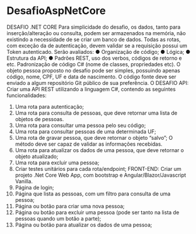 # DesafioAspNetCore

DESAFIO .NET CORE
Para simplicidade do desafio, os dados, tanto para inserção/alteração ou consulta, podem
ser armazenados na memória, não existindo a necessidade de se criar um banco de dados.
Todas as rotas, com exceção da de autenticação, devem validar se a requisição possui um
Token autenticado.
Serão avaliados:
● Organização de código;
● Lógica;
● Estrutura da API;
● Padrões REST, uso dos verbos, códigos de retorno e etc. Padronização de código
C# (nome de classes, propriedades etc).
O objeto pessoa proposto no desafio pode ser simples, possuindo apenas código, nome,
CPF, UF e data de nascimento.
O código fonte deve ser enviado a algum repositório Git público de sua preferência.
O DESAFIO
API:
Criar uma API REST utilizando a linguagem C#, contendo as seguintes funcionalidades:
1. Uma rota para autenticação;
2. Uma rota para consulta de pessoas, que deve retornar uma lista de objetos de pessoas.
3. Uma rota para consultar uma pessoa pelo seu código;
4. Uma rota para consultar pessoas de uma determinada UF;
5. Uma rota de gravar pessoa, que deve retornar o objeto “salvo”;
O método deve ser capaz de validar as informações recebidas.
6. Uma rota para atualizar os dados de uma pessoa, que deve retornar o objeto atualizado;
7. Uma rota para excluir uma pessoa;
8. Criar testes unitários para cada rota/endpoint;
FRONT-END:
Criar um projeto .Net Core Web App, com bootstrap e Angular/Blazor/Javascript Vanilla.
1. Página de login;
2. Página que lista as pessoas, com um filtro para consulta de uma pessoa;
3. Página ou botão para criar uma nova pessoa;
4. Página ou botão para excluir uma pessoa (pode ser tanto na lista de pessoas quando um
botão a parte);
5. Página ou botão para atualizar os dados de uma pessoa;

